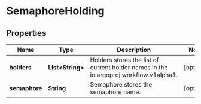 

# SemaphoreHolding

## Properties

Name | Type | Description | Notes
------------ | ------------- | ------------- | -------------
**holders** | **List&lt;String&gt;** | Holders stores the list of current holder names in the io.argoproj.workflow.v1alpha1. |  [optional]
**semaphore** | **String** | Semaphore stores the semaphore name. |  [optional]



